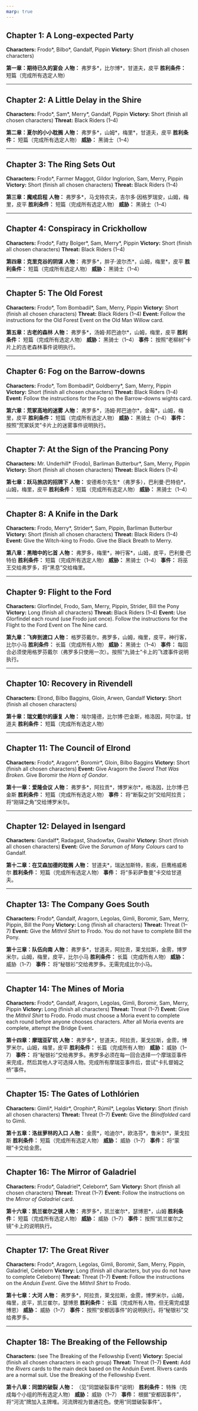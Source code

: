 ```yaml
---
marp: true
---
```


## Chapter 1: A Long-expected Party

**Characters:** Frodo*, Bilbo*, Gandalf, Pippin
**Victory:** Short (finish all chosen characters)


**第一章：期待已久的宴会**
**人物：** 弗罗多*，比尔博*，甘道夫，皮平
**胜利条件：** 短篇（完成所有选定人物）

---

## Chapter 2: A Little Delay in the Shire

**Characters:** Frodo*, Sam*, Merry*, Gandalf, Pippin
**Victory:** Short (finish all chosen characters)
**Threat:** Black Riders (1–4)


**第二章：夏尔的小小耽搁**
**人物：** 弗罗多*，山姆*，梅里*，甘道夫，皮平
**胜利条件：** 短篇（完成所有选定人物）
**威胁：** 黑骑士（1–4）

---

## Chapter 3: The Ring Sets Out

**Characters:** Frodo*, Farmer Maggot, Gildor Inglorion, Sam, Merry, Pippin
**Victory:** Short (finish all chosen characters)
**Threat:** Black Riders (1–4)


**第三章：魔戒启程**
**人物：** 弗罗多*，马戈特农夫，吉尔多·因格罗瑞安，山姆，梅里，皮平
**胜利条件：** 短篇（完成所有选定人物）
**威胁：** 黑骑士（1–4）

---

## Chapter 4: Conspiracy in Crickhollow

**Characters:** Frodo*, Fatty Bolger*, Sam, Merry*, Pippin
**Victory:** Short (finish all chosen characters)
**Threat:** Black Riders (1–4)


**第四章：克里克谷的阴谋**
**人物：** 弗罗多*，胖子·波尔杰*，山姆，梅里*，皮平
**胜利条件：** 短篇（完成所有选定人物）
**威胁：** 黑骑士（1–4）

---

## Chapter 5: The Old Forest

**Characters:** Frodo*, Tom Bombadil*, Sam, Merry, Pippin
**Victory:** Short (finish all chosen characters)
**Threat:** Black Riders (1–4)
**Event:** Follow the instructions for the Old Forest Event on the Old Man Willow card.


**第五章：古老的森林**
**人物：** 弗罗多*，汤姆·邦巴迪尔*，山姆，梅里，皮平
**胜利条件：** 短篇（完成所有选定人物）
**威胁：** 黑骑士（1–4）
**事件：** 按照“老柳树”卡片上的古老森林事件说明执行。

---

## Chapter 6: Fog on the Barrow-downs

**Characters:** Frodo*, Tom Bombadil*, Goldberry*, Sam, Merry, Pippin
**Victory:** Short (finish all chosen characters)
**Threat:** Black Riders (1–4)
**Event:** Follow the instructions for the Fog on the Barrow-downs wights card.


**第六章：荒冢高地的迷雾**
**人物：** 弗罗多*，汤姆·邦巴迪尔*，金莓*，山姆，梅里，皮平
**胜利条件：** 短篇（完成所有选定人物）
**威胁：** 黑骑士（1–4）
**事件：** 按照“荒冢妖灵”卡片上的迷雾事件说明执行。

---

## Chapter 7: At the Sign of the Prancing Pony

**Characters:** Mr. Underhill* (Frodo), Barliman Butterbur*, Sam, Merry, Pippin
**Victory:** Short (finish all chosen characters)
**Threat:** Black Riders (1–4)


**第七章：跃马旅店的招牌下**
**人物：** 安德希尔先生*（弗罗多），巴利曼·巴特伯*，山姆，梅里，皮平
**胜利条件：** 短篇（完成所有选定人物）
**威胁：** 黑骑士（1–4）

---

## Chapter 8: A Knife in the Dark

**Characters:** Frodo, Merry*, Strider*, Sam, Pippin, Barliman Butterbur
**Victory:** Short (finish all chosen characters)
**Threat:** Black Riders (1–4)
**Event:** Give the Witch-king to Frodo. Give the Black Breath to Merry.


**第八章：黑暗中的匕首**
**人物：** 弗罗多，梅里*，神行客*，山姆，皮平，巴利曼·巴特伯
**胜利条件：** 短篇（完成所有选定人物）
**威胁：** 黑骑士（1–4）
**事件：** 将巫王交给弗罗多，将“黑息”交给梅里。

---

## Chapter 9: Flight to the Ford

**Characters:** Glorfindel, Frodo, Sam, Merry, Pippin, Strider, Bill the Pony
**Victory:** Long (finish all characters)
**Threat:** Black Riders (1–4)
**Event:** Use Glorfindel each round (use Frodo just once). Follow the instructions for the Flight to the Ford Event on The Nine card.


**第九章：飞奔到渡口**
**人物：** 格罗芬戴尔，弗罗多，山姆，梅里，皮平，神行客，比尔小马
**胜利条件：** 长篇（完成所有人物）
**威胁：** 黑骑士（1–4）
**事件：** 每回合必须使用格罗芬戴尔（弗罗多只使用一次）。按照“九骑士”卡上的飞渡事件说明执行。

---

## Chapter 10: Recovery in Rivendell

**Characters:** Elrond, Bilbo Baggins, Gloin, Arwen, Gandalf
**Victory:** Short (finish all chosen characters)


**第十章：瑞文戴尔的康复**
**人物：** 埃尔隆德，比尔博·巴金斯，格洛因，阿尔温，甘道夫
**胜利条件：** 短篇（完成所有选定人物）


---

## Chapter 11: The Council of Elrond

**Characters:** Frodo*, Aragorn*, Boromir*, Gloin, Bilbo Baggins
**Victory:** Short (finish all chosen characters)
**Event:** Give Aragorn the *Sword That Was Broken*. Give Boromir the *Horn of Gondor*.


**第十一章：爱隆会议**
**人物：** 弗罗多*，阿拉贡*，博罗米尔*，格洛因，比尔博·巴金斯
**胜利条件：** 短篇（完成所有选定人物）
**事件：** 将“断裂之剑”交给阿拉贡；将“刚铎之角”交给博罗米尔。

---

## Chapter 12: Delayed in Isengard

**Characters:** Gandalf*, Radagast, Shadowfax, Gwaihir
**Victory:** Short (finish all chosen characters)
**Event:** Give the *Saruman of Many Colours* card to Gandalf.


**第十二章：在艾森加德的耽搁**
**人物：** 甘道夫*，瑞达加斯特，影疾，巨鹰格威希尔
**胜利条件：** 短篇（完成所有选定人物）
**事件：** 将“多彩萨鲁曼”卡交给甘道夫。

---

## Chapter 13: The Company Goes South

**Characters:** Frodo*, Gandalf, Aragorn, Legolas, Gimli, Boromir, Sam, Merry, Pippin, Bill the Pony
**Victory:** Long (finish all characters)
**Threat:** Threat (1–7)
**Event:** Give the *Mithril Shirt* to Frodo. You do not have to complete Bill the Pony.


**第十三章：队伍向南**
**人物：** 弗罗多*，甘道夫，阿拉贡，莱戈拉斯，金雳，博罗米尔，山姆，梅里，皮平，比尔小马
**胜利条件：** 长篇（完成所有人物）
**威胁：** 威胁（1–7）
**事件：** 将“秘银衫”交给弗罗多。无需完成比尔小马。

---

## Chapter 14: The Mines of Moria

**Characters:** Frodo*, Gandalf, Aragorn, Legolas, Gimli, Boromir, Sam, Merry, Pippin
**Victory:** Long (finish all characters)
**Threat:** Threat (1–7)
**Event:** Give the *Mithril Shirt* to Frodo. Frodo must choose a Moria event to complete each round before anyone chooses characters. After all Moria events are complete, attempt the Bridge Event.


**第十四章：摩瑞亚矿坑**
**人物：** 弗罗多*，甘道夫，阿拉贡，莱戈拉斯，金雳，博罗米尔，山姆，梅里，皮平
**胜利条件：** 长篇（完成所有人物）
**威胁：** 威胁（1–7）
**事件：** 将“秘银衫”交给弗罗多。弗罗多必须在每一回合选择一个摩瑞亚事件来完成，然后其他人才可选择人物。完成所有摩瑞亚事件后，尝试“卡扎督姆之桥”事件。

---

## Chapter 15: The Gates of Lothlórien

**Characters:** Gimli*, Haldir*, Orophin*, Rúmil*, Legolas
**Victory:** Short (finish all chosen characters)
**Threat:** Threat (1–7)
**Event:** Give the *Blindfolded* card to Gimli.


**第十五章：洛丝萝林的入口**
**人物：** 金雳*，哈迪尔*，欧洛芬*，鲁米尔*，莱戈拉斯
**胜利条件：** 短篇（完成所有选定人物）
**威胁：** 威胁（1–7）
**事件：** 将“蒙眼”卡交给金雳。

---

## Chapter 16: The Mirror of Galadriel

**Characters:** Frodo*, Galadriel*, Celeborn*, Sam
**Victory:** Short (finish all chosen characters)
**Threat:** Threat (1–7)
**Event:** Follow the instructions on the *Mirror of Galadriel* card.


**第十六章：凯兰崔尔之镜**
**人物：** 弗罗多*，凯兰崔尔*，瑟博恩*，山姆
**胜利条件：** 短篇（完成所有选定人物）
**威胁：** 威胁（1–7）
**事件：** 按照“凯兰崔尔之镜”卡上的说明执行。

---

## Chapter 17: The Great River

**Characters:** Frodo*, Aragorn, Legolas, Gimli, Boromir, Sam, Merry, Pippin, Galadriel, Celeborn
**Victory:** Long (finish all characters, but you do not have to complete Celeborn)
**Threat:** Threat (1–7)
**Event:** Follow the instructions on the *Anduin Event*. Give the *Mithril Shirt* to Frodo.


**第十七章：大河**
**人物：** 弗罗多*，阿拉贡，莱戈拉斯，金雳，博罗米尔，山姆，梅里，皮平，凯兰崔尔，瑟博恩
**胜利条件：** 长篇（完成所有人物，但无需完成瑟博恩）
**威胁：** 威胁（1–7）
**事件：** 按照“安都因事件”的说明执行。将“秘银衫”交给弗罗多。

---

## Chapter 18: The Breaking of the Fellowship

**Characters:** (see The Breaking of the Fellowship Event)
**Victory:** Special (finish all chosen characters in each group)
**Threat:** Threat (1–7)
**Event:** Add the *Rivers* cards to the main deck based on the Anduin Event. Rivers cards are a normal suit. Use the Breaking of the Fellowship Event.


**第十八章：同盟的破裂**
**人物：** （见“同盟破裂事件”说明）
**胜利条件：** 特殊（完成每个小组的所有选定人物）
**威胁：** 威胁（1–7）
**事件：** 根据“安都因事件”，将“河流”牌加入主牌堆。河流牌视为普通花色。使用“同盟破裂事件”。
